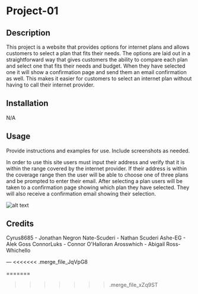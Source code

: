 # Project-01

## Description

This project is a website that provides options for internet plans and allows customers to select a plan that fits their needs. The options are laid out in a straightforward way that gives customers the ability to compare each plan and select one that fits their needs and budget. When they have selected one it will show a confirmation page and send them an email confirmation as well. This makes it easier for customers to select an internet plan without having to call their internet provider.   


## Installation

N/A

## Usage

Provide instructions and examples for use. Include screenshots as needed.

In order to use this site users must input their address and verify that it is within the range covered by the internet provider. If their address is within the coverage range then the user will be able to choose one of three plans and be prompted to enter their email. After selecting a plan users will be taken to a confirmation page showing which plan they have selected. They will also receive a confirmation email showing their selection. 

![alt text](assets/images/screenshot.png)

## Credits

Cyrus8685 - Jonathan Negron
Nate-Scuderi - Nathan Scuderi
Ashe-EG - Alek Goss
ConnorLuks - Connor O'Halloran
Arosswhich - Abigail Ross-Whichello


—
<<<<<<< .merge_file_JqVpG8

=======
>>>>>>> .merge_file_xZq9ST
